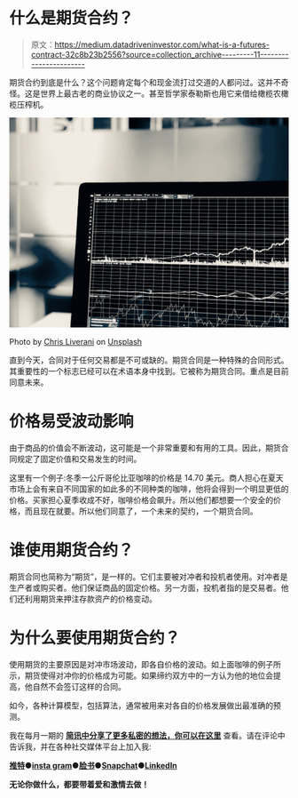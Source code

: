 # 什么是期货合约？

> 原文：<https://medium.datadriveninvestor.com/what-is-a-futures-contract-32c8b23b2556?source=collection_archive---------11----------------------->

期货合约到底是什么？这个问题肯定每个和现金流打过交道的人都问过。这并不奇怪。这是世界上最古老的商业协议之一。甚至哲学家泰勒斯也用它来借给橄榄农橄榄压榨机。

![](img/2332ca48efe1851352a9dba22832fa63.png)

Photo by [Chris Liverani](https://unsplash.com/@chrisliverani?utm_source=medium&utm_medium=referral) on [Unsplash](https://unsplash.com?utm_source=medium&utm_medium=referral)

直到今天，合同对于任何交易都是不可或缺的。期货合同是一种特殊的合同形式。其重要性的一个标志已经可以在术语本身中找到。它被称为期货合同。重点是目前同意未来。

# 价格易受波动影响

由于商品的价值会不断波动，这可能是一个非常重要和有用的工具。因此，期货合同规定了固定价值和交易发生的时间。

这里有一个例子:冬季一公斤哥伦比亚咖啡的价格是 14.70 美元。商人担心在夏天市场上会有来自不同国家的如此多的不同种类的咖啡，他将会得到一个明显更低的价格。买家担心夏季收成不好，咖啡价格会飙升。所以他们都想要一个安全的价格，而且现在就要。所以他们同意了，一个未来的契约，一个期货合同。

# 谁使用期货合约？

期货合同也简称为“期货”，是一样的。它们主要被对冲者和投机者使用。对冲者是生产者或购买者。他们保证商品的固定价格。另一方面，投机者指的是交易者。他们还利用期货来押注存款资产的价格变动。

# 为什么要使用期货合约？

使用期货的主要原因是对冲市场波动，即各自价格的波动。如上面咖啡的例子所示，期货使得对冲你的价格成为可能。如果缔约双方中的一方认为他的地位会提高，他自然不会签订这样的合同。

如今，各种计算模型，包括算法，通常被用来对各自的价格发展做出最准确的预测。

我在每月一期的 [**简讯中分享了更多私密的想法，你可以在这里**](https://mailchi.mp/bf8f8e8ed697/keep-in-touch-with-lukas) 查看。请在评论中告诉我，并在各种社交媒体平台上加入我:

[**推特**](https://twitter.com/WiesfleckerL)●[**insta gram**](https://www.instagram.com/lukaswiesflecker/)●[**脸书**](https://www.facebook.com/lukaswiesfleckerr)●[**Snapchat**](https://www.snapchat.com/add/luggooo)**●[**LinkedIn**](https://www.linkedin.com/in/lukas-wiesflecker-1b11251a5/)**

**无论你做什么，都要带着爱和激情去做！**